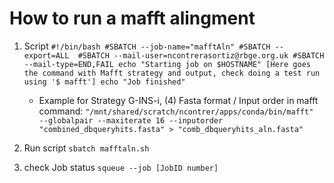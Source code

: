 # How to run a mafft alingment

1. Script
`#!/bin/bash
#SBATCH --job-name="mafftAln"
#SBATCH --export=ALL 
#SBATCH --mail-user=ncontrerasortiz@rbge.org.uk
#SBATCH --mail-type=END,FAIL
echo "Starting job on $HOSTNAME"
[Here goes the command with Mafft strategy and output, check doing a test run using '$ mafft']
echo "Job finished"`

	- Example for Strategy G-INS-i, (4) Fasta format / Input order in mafft command: `"/mnt/shared/scratch/ncontrer/apps/conda/bin/mafft"  --globalpair --maxiterate 16 --inputorder "combined_dbqueryhits.fasta" > "comb_dbqueryhits_aln.fasta"`

2. Run script
`sbatch mafftaln.sh`

3. check Job status
`squeue --job [JobID number]`

